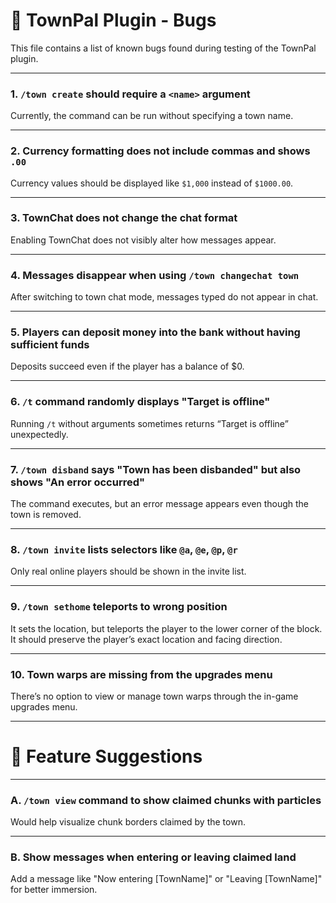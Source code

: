 # 🐞 TownPal Plugin - Bugs

This file contains a list of known bugs found during testing of the TownPal plugin.

---

### 1. `/town create` should require a `<name>` argument  
Currently, the command can be run without specifying a town name.

---

### 2. Currency formatting does not include commas and shows `.00`  
Currency values should be displayed like `$1,000` instead of `$1000.00`.

---

### 3. TownChat does not change the chat format  
Enabling TownChat does not visibly alter how messages appear.

---

### 4. Messages disappear when using `/town changechat town`  
After switching to town chat mode, messages typed do not appear in chat.

---

### 5. Players can deposit money into the bank without having sufficient funds  
Deposits succeed even if the player has a balance of $0.

---

### 6. `/t` command randomly displays "Target is offline"  
Running `/t` without arguments sometimes returns “Target is offline” unexpectedly.

---

### 7. `/town disband` says "Town has been disbanded" but also shows "An error occurred"  
The command executes, but an error message appears even though the town is removed.

---

### 8. `/town invite` lists selectors like `@a`, `@e`, `@p`, `@r`  
Only real online players should be shown in the invite list.

---

### 9. `/town sethome` teleports to wrong position  
It sets the location, but teleports the player to the lower corner of the block. It should preserve the player’s exact location and facing direction.

---

### 10. Town warps are missing from the upgrades menu  
There’s no option to view or manage town warps through the in-game upgrades menu.

---

# 🌟 Feature Suggestions

---

### A. `/town view` command to show claimed chunks with particles  
Would help visualize chunk borders claimed by the town.

---

### B. Show messages when entering or leaving claimed land  
Add a message like "Now entering [TownName]" or "Leaving [TownName]" for better immersion.
